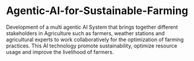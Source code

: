 

# Agentic-AI-for-Sustainable-Farming
Development of a multi agentic AI System that brings together different stakeholders in Agriculture such as farmers, weather stations and agricultural experts to work collaboratively for the optimization of farming practices. This AI technology promote sustainability, optimize resource usage and improve the livelihood of farmers.
